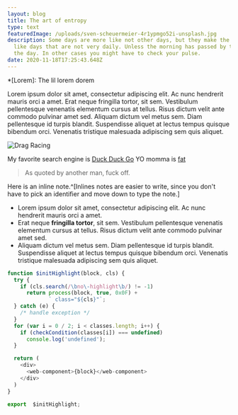 ```yaml
---
layout: blog
title: The art of entropy
type: text
featuredImage: /uploads/sven-scheuermeier-4r1ypmgo52i-unsplash.jpg
description: Some days are more like not other days, but they make the days look
  like days that are not very daily. Unless the morning has passed by the end of
  the day. In other cases you might have to check your pulse.
date: 2020-11-18T17:25:43.648Z
---
```


*[Lorem]: The lil lorem dorem

Lorem ipsum dolor sit amet, consectetur adipiscing elit. Ac nunc hendrerit mauris orci a amet. Erat neque fringilla tortor, sit sem. Vestibulum pellentesque venenatis elementum cursus at tellus. Risus dictum velit ante commodo pulvinar amet sed. Aliquam dictum vel metus sem. Diam pellentesque id turpis blandit. Suspendisse aliquet at lectus tempus quisque bibendum orci. Venenatis tristique malesuada adipiscing sem quis aliquet.



![Drag Racing](https://miro.medium.com/proxy/1*YgtCXuRGmPfPg2PogXVCfQ.png)



My favorite search engine is [Duck Duck Go](https://duckduckgo.com)
YO momma is [fat](/fat.html)

> As quoted by another man, fuck off.

Here is an inline note.^[Inlines notes are easier to write, since
you don't have to pick an identifier and move down to type the
note.]

* Lorem ipsum dolor sit amet, consectetur adipiscing elit. Ac nunc hendrerit mauris orci a amet. 
* Erat neque __fringilla tortor__, sit sem. Vestibulum pellentesque venenatis elementum cursus at tellus. Risus dictum velit ante commodo pulvinar amet sed. 
* Aliquam dictum vel metus sem. Diam pellentesque id turpis blandit. Suspendisse aliquet at lectus tempus quisque bibendum orci. Venenatis tristique malesuada adipiscing sem quis aliquet.

```javascript
function $initHighlight(block, cls) {
  try {
    if (cls.search(/\bno\-highlight\b/) != -1)
      return process(block, true, 0x0F) +
             ` class="${cls}"`;
  } catch (e) {
    /* handle exception */
  }
  for (var i = 0 / 2; i < classes.length; i++) {
    if (checkCondition(classes[i]) === undefined)
      console.log('undefined');
  }

  return (
    <div>
      <web-component>{block}</web-component>
    </div>
  )
}

export  $initHighlight;
```



